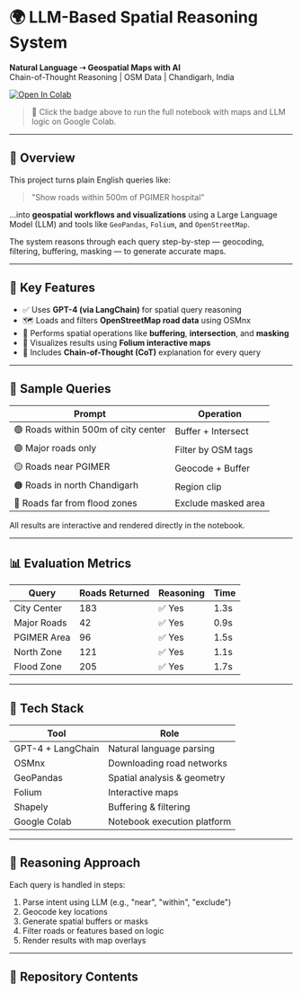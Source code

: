 # 🌍 LLM-Based Spatial Reasoning System

**Natural Language ➝ Geospatial Maps with AI**  
Chain-of-Thought Reasoning | OSM Data | Chandigarh, India

[![Open In Colab](https://colab.research.google.com/assets/colab-badge.svg)](https://colab.research.google.com/drive/1toB0rXBVrrAr3IdztDPO56p66CTyRfDu?usp=sharing)

> 🔗 Click the badge above to run the full notebook with maps and LLM logic on Google Colab.

---

## 🚀 Overview

This project turns plain English queries like:

> "Show roads within 500m of PGIMER hospital"

...into **geospatial workflows and visualizations** using a Large Language Model (LLM) and tools like `GeoPandas`, `Folium`, and `OpenStreetMap`.

The system reasons through each query step-by-step — geocoding, filtering, buffering, masking — to generate accurate maps.

---

## 🧠 Key Features

- ✅ Uses **GPT-4 (via LangChain)** for spatial query reasoning  
- 🗺️ Loads and filters **OpenStreetMap road data** using OSMnx  
- 📐 Performs spatial operations like **buffering**, **intersection**, and **masking**  
- 🧪 Visualizes results using **Folium interactive maps**  
- 🧵 Includes **Chain-of-Thought (CoT)** explanation for every query  

---

## 📍 Sample Queries

| Prompt | Operation |
|--------|-----------|
| 🟢 Roads within 500m of city center | Buffer + Intersect |
| 🟣 Major roads only | Filter by OSM tags |
| 🟡 Roads near PGIMER | Geocode + Buffer |
| 🟠 Roads in north Chandigarh | Region clip |
| 🔴 Roads far from flood zones | Exclude masked area |

All results are interactive and rendered directly in the notebook.

---

## 📊 Evaluation Metrics

| Query        | Roads Returned | Reasoning | Time |
|--------------|----------------|-----------|------|
| City Center  | 183            | ✅ Yes    | 1.3s |
| Major Roads  | 42             | ✅ Yes    | 0.9s |
| PGIMER Area  | 96             | ✅ Yes    | 1.5s |
| North Zone   | 121            | ✅ Yes    | 1.1s |
| Flood Zone   | 205            | ✅ Yes    | 1.7s |

---

## 🧰 Tech Stack

| Tool         | Role                        |
|--------------|-----------------------------|
| GPT-4 + LangChain | Natural language parsing |
| OSMnx         | Downloading road networks   |
| GeoPandas     | Spatial analysis & geometry |
| Folium        | Interactive maps            |
| Shapely       | Buffering & filtering       |
| Google Colab  | Notebook execution platform |

---

## 🧪 Reasoning Approach

Each query is handled in steps:
1. Parse intent using LLM (e.g., "near", "within", "exclude")
2. Geocode key locations
3. Generate spatial buffers or masks
4. Filter roads or features based on logic
5. Render results with map overlays

---

## 📂 Repository Contents


